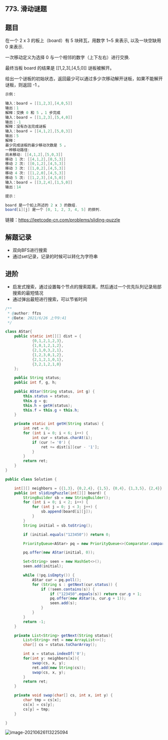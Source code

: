 ## 773. 滑动谜题

## 题目

在一个 2 x 3 的板上（board）有 5 块砖瓦，用数字 1~5 来表示, 以及一块空缺用 0 来表示.

一次移动定义为选择 0 与一个相邻的数字（上下左右）进行交换.

最终当板 board 的结果是 [[1,2,3],[4,5,0]] 谜板被解开。

给出一个谜板的初始状态，返回最少可以通过多少次移动解开谜板，如果不能解开谜板，则返回 -1 。

```java
示例：

输入：board = [[1,2,3],[4,0,5]]
输出：1
解释：交换 0 和 5 ，1 步完成
输入：board = [[1,2,3],[5,4,0]]
输出：-1
解释：没有办法完成谜板
输入：board = [[4,1,2],[5,0,3]]
输出：5
解释：
最少完成谜板的最少移动次数是 5 ，
一种移动路径:
尚未移动: [[4,1,2],[5,0,3]]
移动 1 次: [[4,1,2],[0,5,3]]
移动 2 次: [[0,1,2],[4,5,3]]
移动 3 次: [[1,0,2],[4,5,3]]
移动 4 次: [[1,2,0],[4,5,3]]
移动 5 次: [[1,2,3],[4,5,0]]
输入：board = [[3,2,4],[1,5,0]]
输出：14
```



```java
提示：

board 是一个如上所述的 2 x 3 的数组.
board[i][j] 是一个 [0, 1, 2, 3, 4, 5] 的排列.
```


链接：https://leetcode-cn.com/problems/sliding-puzzle

## 解题记录

+ 双向BFS进行搜索
+ 通过set记录，记录的时候可以转化为字符串



## 进阶

+ 启发式搜索，通过设置每个节点的搜索距离，然后通过一个优先队列记录局部搜索的最短情况
+ 通过弹出最短进行搜索，可以节省时间

```java
/**
 * @author: ffzs
 * @Date: 2021/6/26 上午9:41
 */

class AStar{
    public static int[][] dist = {
            {0,1,2,1,2,3},
            {1,0,1,2,1,2},
            {2,1,0,3,2,1},
            {1,2,3,0,1,2},
            {2,1,2,1,0,1},
            {3,2,1,2,1,0}
    };

    public String status;
    public int f, g, h;

    public AStar(String status, int g) {
        this.status = status;
        this.g = g;
        this.h = getH(status);
        this.f = this.g + this.h;
    }

    private static int getH(String status) {
        int ret = 0;
        for (int i = 0; i < 6; i++) {
            int cur = status.charAt(i);
            if (cur != '0') {
                ret += dist[i][cur - '1'];
            }
        }
        return ret;
    }
}

public class Solution {

    int[][] neighbors = {{1,3}, {0,2,4}, {1,5}, {0,4}, {1,3,5}, {2,4}};
    public int slidingPuzzle(int[][] board) {
        StringBuilder sb = new StringBuilder();
        for (int i = 0; i < 2; i++) {
            for (int j = 0; j < 3; j++) {
                sb.append(board[i][j]);
            }
        }
        String initial = sb.toString();

        if (initial.equals("123450")) return 0;

        PriorityQueue<AStar> pq = new PriorityQueue<>(Comparator.comparingInt(a -> a.f));

        pq.offer(new AStar(initial, 0));

        Set<String> seen = new HashSet<>();
        seen.add(initial);

        while (!pq.isEmpty()) {
            AStar cur = pq.poll();
            for (String s : getNext(cur.status)) {
                if (!seen.contains(s)) {
                    if ("123450".equals(s)) return cur.g + 1;
                    pq.offer(new AStar(s, cur.g + 1));
                    seen.add(s);
                }
            }
        }
        return -1;
    }

    private List<String> getNext(String status){
        List<String> ret = new ArrayList<>();
        char[] cs = status.toCharArray();

        int x = status.indexOf('0');
        for(int y: neighbors[x]){
            swap(cs, x, y);
            ret.add(new String(cs));
            swap(cs, x, y);
        }
        return ret;
    }

    private void swap(char[] cs, int x, int y) {
        char tmp = cs[x];
        cs[x] = cs[y];
        cs[y] = tmp;
    }

}
```

![image-20210626113225094](https://gitee.com/ffzs/picture_go/raw/master/img/image-20210626113225094.png)